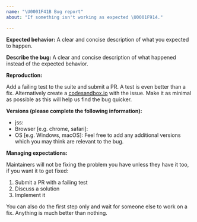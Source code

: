 ```yaml
---
name: "\U0001F41B Bug report"
about: "If something isn't working as expected \U0001F914."

---
```


__Expected behavior:__
A clear and concise description of what you expected to happen.

__Describe the bug:__
A clear and concise description of what happened instead of the expected behavior.

__Reproduction:__ 

Add a failing test to the suite and submit a PR. A test is even better than a fix.
Alternatively create a [codesandbox.io](https://codesandbox.io/) with the issue. Make it as minimal as possible as this will help us find the bug quicker.

__Versions (please complete the following information):__
 - jss:
 - Browser [e.g. chrome, safari]:
 - OS [e.g. Windows, macOS]:
Feel free to add any additional versions which you may think are relevant to the bug.

__Managing expectations:__

Maintainers will not be fixing the problem you have unless they have it too, if you want it to get fixed:

1. Submit a PR with a failing test
2. Discuss a solution
3. Implement it

You can also do the first step only and wait for someone else to work on a fix. Anything is much better than nothing.
